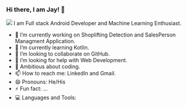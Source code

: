 ### Hi there, I am Jay! 👋
![](https://komarev.com/ghpvc/?username=jay98a&color=blueviolet)
I am Full stack Android Developer and Machine Learning Enthusiast.

- 🔭 I’m currently working on Shoplifting Detection and SalesPerson Managment Application.
- 🌱 I’m currently learning Kotlin.
- 👯 I’m looking to collaborate on GitHub.
- 🤔 I’m looking for help with Web Development.
- 💬 Ambitious about coding.
- 📫 How to reach me: LinkedIn and Gmail.
- 😄 Pronouns: He/His
- ⚡ Fun fact: ...
- 💻 Languages and Tools:

